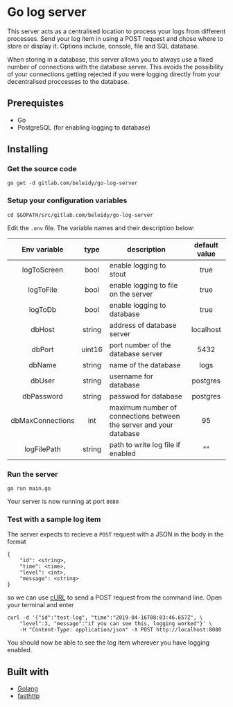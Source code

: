 # Go log server
This server acts as a centralised location to process your logs from different processes. Send your log item in using a POST request and chose where to store or display it. Options include, console, file and SQL database.

When storing in a database, this server allows you to always use a fixed number of connections with the database server. This avoids the possibility of your connections getting rejected if you were logging directly from your decentralised proccesses to the database.

## Prerequistes
* Go
* PostgreSQL (for enabling logging to database)

## Installing
### Get the source code
```
go get -d gitlab.com/beleidy/go-log-server
```
### Setup your configuration variables
```
cd $GOPATH/src/gitlab.com/beleidy/go-log-server
```
Edit the `.env` file. The variable names and their description below:

| **Env variable** | **type** | **description** | **default value**
|:-------------:|:-----:| ---------- |:-----:|
| logToScreen | bool | enable logging to stout | true |
| logToFile | bool | enable logging to file on the server | true |
| logToDb |  bool | enable logging to database | true |
| dbHost |  string | address of database server | localhost |
| dbPort |  uint16 | port number of the database server | 5432 |
| dbName |  string | name of the database | logs |
| dbUser |  string | username for database | postgres |
| dbPassword |  string | passwod for database | postgres |
| dbMaxConnections |  int | maximum number of connections between the server and your database | 95 |
| logFilePath |  string | path to write log file if enabled | "" |

### Run the server
```
go run main.go
```
Your server is now running at port `8080`

### Test with a sample log item
The server expects to recieve a `POST` request with a JSON in the body in the format
```
{
    "id": <string>,
    "time": <time>,
    "level": <int>,
    "message": <string>
}
```

so we can use [cURL](https://curl.haxx.se/docs/manual.html) to send a POST request from the command line. Open your terminal and enter
```
curl -d '{"id":"test-log", "time":"2019-04-16T08:03:46.657Z", \
    "level":3, "message":"if you can see this, logging worked"}' \ 
    -H "Content-Type: application/json" -X POST http://localhost:8080
```
You should now be able to see the log item wherever you have logging enabled.

## Built with
* [Golang](https://golang.org/)
* [fasthttp](https://github.com/valyala/fasthttp)


